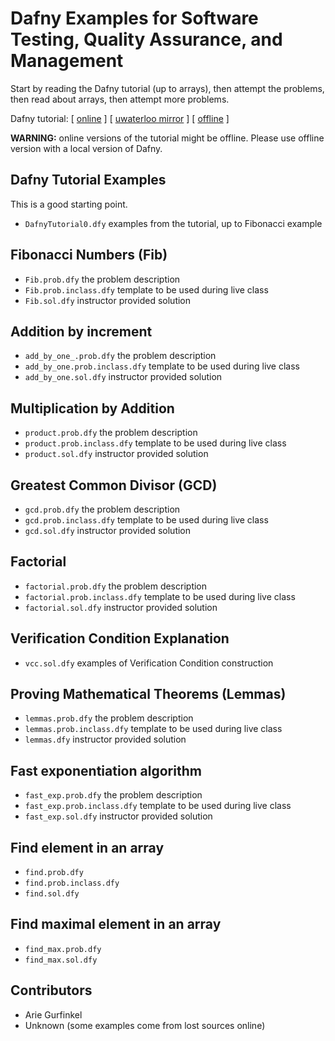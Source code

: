 # Dafny Examples for Software Testing, Quality Assurance, and Management

Start by reading the Dafny tutorial (up to arrays), then attempt the problems, 
then read about arrays, then attempt more problems.

Dafny tutorial: [ [online][dafny tutorial] ] [ [uwaterloo mirror][dafny tutorial mirror] ]
[ [offline][dafny guide] ] 

[dafny guide]: https://www.microsoft.com/en-us/research/publication/getting-started-dafny-guide/
[dafny tutorial]: https://rise4fun.com/Dafny/tutorial/Guide
[dafny tutorial mirror]: https://ece.uwaterloo.ca/~agurfink/stqam//rise4fun-Dafny

__WARNING:__ online versions of the tutorial might be offline. Please use
offline version with a local version of Dafny.

## Dafny Tutorial Examples
This is a good starting point.
  * `DafnyTutorial0.dfy` examples from the tutorial, up to Fibonacci example

## Fibonacci Numbers (Fib)
  * `Fib.prob.dfy` the problem description
  * `Fib.prob.inclass.dfy` template to be used during live class
  * `Fib.sol.dfy` instructor provided solution

## Addition by increment
  * `add_by_one_.prob.dfy` the problem description
  * `add_by_one.prob.inclass.dfy` template to be used during live class
  * `add_by_one.sol.dfy` instructor provided solution

## Multiplication by Addition 
  * `product.prob.dfy` the problem description
  * `product.prob.inclass.dfy` template to be used during live class
  * `product.sol.dfy` instructor provided solution

## Greatest Common Divisor (GCD)
  * `gcd.prob.dfy` the problem description
  * `gcd.prob.inclass.dfy` template to be used during live class
  * `gcd.sol.dfy` instructor provided solution

## Factorial 
  * `factorial.prob.dfy` the problem description
  * `factorial.prob.inclass.dfy` template to be used during live class
  * `factorial.sol.dfy` instructor provided solution

## Verification Condition Explanation
  * `vcc.sol.dfy` examples of Verification Condition construction

## Proving Mathematical Theorems (Lemmas)
  * `lemmas.prob.dfy` the problem description
  * `lemmas.prob.inclass.dfy` template to be used during live class
  * `lemmas.dfy` instructor provided solution

## Fast exponentiation algorithm
  * `fast_exp.prob.dfy` the problem description
  * `fast_exp.prob.inclass.dfy` template to be used during live class
  * `fast_exp.sol.dfy` instructor provided solution

## Find element in an array
  * `find.prob.dfy`
  * `find.prob.inclass.dfy`
  * `find.sol.dfy`
  
## Find maximal element in an array
  * `find_max.prob.dfy`
  * `find_max.sol.dfy`

## Contributors

  * Arie Gurfinkel
  * Unknown (some examples come from lost sources online)
